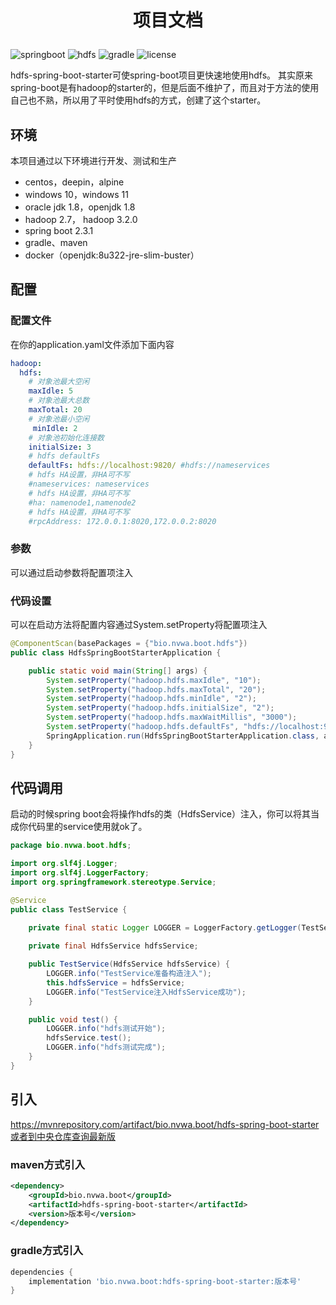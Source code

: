 # <p align="center">项目文档</p>

![springboot](https://img.shields.io/badge/2.X-spring%20boot-green?logo=springboot)
![hdfs](https://img.shields.io/badge/3.1.2-hdfs-orange?logo=Apache%20Hadoop)
![gradle](https://img.shields.io/badge/7.2-gradle-yellow?logo=gradle)
![license](https://img.shields.io/badge/license-Apache%202.0-blue)

hdfs-spring-boot-starter可使spring-boot项目更快速地使用hdfs。
其实原来spring-boot是有hadoop的starter的，但是后面不维护了，而且对于方法的使用自己也不熟，所以用了平时使用hdfs的方式，创建了这个starter。

## 环境
本项目通过以下环境进行开发、测试和生产
- centos，deepin，alpine
- windows 10，windows 11
- oracle jdk 1.8，openjdk 1.8
- hadoop 2.7， hadoop 3.2.0
- spring boot 2.3.1
- gradle、maven
- docker（openjdk:8u322-jre-slim-buster）

## 配置
### 配置文件
在你的application.yaml文件添加下面内容
```yaml
hadoop:
  hdfs:
    # 对象池最大空闲
    maxIdle: 5
    # 对象池最大总数
    maxTotal: 20
    # 对象池最小空闲
     minIdle: 2
    # 对象池初始化连接数
    initialSize: 3
    # hdfs defaultFs
    defaultFs: hdfs://localhost:9820/ #hdfs://nameservices
    # hdfs HA设置，非HA可不写
    #nameservices: nameservices
    # hdfs HA设置，非HA可不写
    #ha: namenode1,namenode2
    # hdfs HA设置，非HA可不写
    #rpcAddress: 172.0.0.1:8020,172.0.0.2:8020
```

### 参数
可以通过启动参数将配置项注入

### 代码设置
可以在启动方法将配置内容通过System.setProperty将配置项注入
```java
@ComponentScan(basePackages = {"bio.nvwa.boot.hdfs"})
public class HdfsSpringBootStarterApplication {

	public static void main(String[] args) {
		System.setProperty("hadoop.hdfs.maxIdle", "10");
		System.setProperty("hadoop.hdfs.maxTotal", "20");
		System.setProperty("hadoop.hdfs.minIdle", "2");
		System.setProperty("hadoop.hdfs.initialSize", "2");
		System.setProperty("hadoop.hdfs.maxWaitMillis", "3000");
		System.setProperty("hadoop.hdfs.defaultFs", "hdfs://localhost:9820");
		SpringApplication.run(HdfsSpringBootStarterApplication.class, args);
	}
}
```

## 代码调用
启动的时候spring boot会将操作hdfs的类（HdfsService）注入，你可以将其当成你代码里的service使用就ok了。

```java
package bio.nvwa.boot.hdfs;

import org.slf4j.Logger;
import org.slf4j.LoggerFactory;
import org.springframework.stereotype.Service;

@Service
public class TestService {

    private final static Logger LOGGER = LoggerFactory.getLogger(TestService.class);
	
    private final HdfsService hdfsService;

    public TestService(HdfsService hdfsService) {
	    LOGGER.info("TestService准备构造注入");
        this.hdfsService = hdfsService;
	    LOGGER.info("TestService注入HdfsService成功");
    }

    public void test() {
	    LOGGER.info("hdfs测试开始");
        hdfsService.test();
        LOGGER.info("hdfs测试完成");
    }
}
```

## 引入
https://mvnrepository.com/artifact/bio.nvwa.boot/hdfs-spring-boot-starter或者到中央仓库查询最新版

### maven方式引入
```xml
<dependency>
    <groupId>bio.nvwa.boot</groupId>
    <artifactId>hdfs-spring-boot-starter</artifactId>
    <version>版本号</version>
</dependency>
```

### gradle方式引入
```groovy
dependencies {
    implementation 'bio.nvwa.boot:hdfs-spring-boot-starter:版本号'
}
```